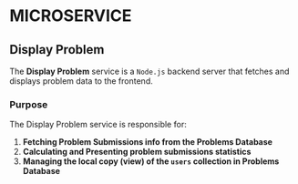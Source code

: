 # MICROSERVICE

## Display Problem

The **Display Problem** service is a `Node.js` backend server that fetches and displays problem data to the frontend. 

### Purpose

The Display Problem service is responsible for:

1. **Fetching Problem Submissions info from the Problems Database**
2. **Calculating and Presenting problem submissions statistics**
3. **Managing the local copy (view) of the `users` collection in Problems Database**
